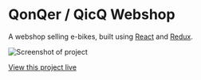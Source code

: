 # QonQer / QicQ Webshop
A webshop selling e-bikes, built using [React](https://github.com/facebook/react) and [Redux](https://github.com/reactjs/redux).

![Screenshot of project](https://danielbaars.github.io/qonqer-webshop/screenshot.png)

[View this project live](https://danielbaars.github.io/qonqer-webshop/)
